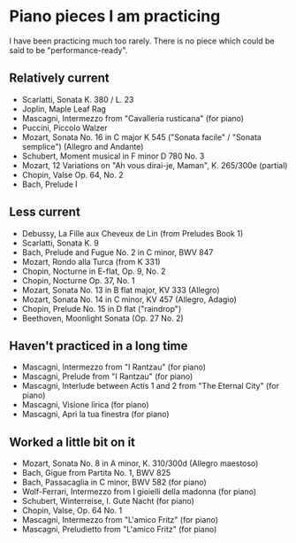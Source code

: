 
# Piano pieces I am practicing

I have been practicing much too rarely. There is no piece which could be said to be "performance-ready".

## Relatively current

- Scarlatti, Sonata K. 380 / L. 23
- Joplin, Maple Leaf Rag
- Mascagni, Intermezzo from "Cavalleria rusticana" (for piano)
- Puccini, Piccolo Walzer
- Mozart, Sonata No. 16 in C major K 545 ("Sonata facile" / "Sonata semplice") (Allegro and Andante)
- Schubert, Moment musical in F minor D 780 No. 3
- Mozart, 12 Variations on "Ah vous dirai-je, Maman", K. 265/300e (partial)
- Chopin, Valse Op. 64, No. 2
- Bach, Prelude I

## Less current

- Debussy, La Fille aux Cheveux de Lin (from Preludes Book 1)
- Scarlatti, Sonata K. 9
- Bach, Prelude and Fugue No. 2 in C minor, BWV 847
- Mozart, Rondo alla Turca (from K 331)
- Chopin, Nocturne in E-flat, Op. 9, No. 2
- Chopin, Nocturne Op. 37, No. 1
- Mozart, Sonata No. 13 in B flat major, KV 333 (Allegro)
- Mozart, Sonata No. 14 in C minor, KV 457 (Allegro, Adagio)
- Chopin, Prelude No. 15 in D flat ("raindrop")
- Beethoven, Moonlight Sonata (Op. 27 No. 2)


## Haven't practiced in a long time

- Mascagni, Intermezzo from "I Rantzau" (for piano)
- Mascagni, Prelude from "I Rantzau" (for piano)
- Mascagni, Interlude between Actis 1 and 2 from "The Eternal City" (for piano)
- Mascagni, Visione lirica (for piano)
- Mascagni, Apri la tua finestra (for piano)


## Worked a little bit on it

- Mozart, Sonata No. 8 in A minor, K. 310/300d (Allegro maestoso)
- Bach, Gigue from Partita No. 1, BWV 825
- Bach, Passacaglia in C minor, BWV 582 (for piano)
- Wolf-Ferrari, Intermezzo from I gioielli della madonna (for piano)
- Schubert, Winterreise, I. Gute Nacht (for piano)
- Chopin, Valse, Op. 64 No. 1
- Mascagni, Intermezzo from "L'amico Fritz" (for piano)
- Mascagni, Preludietto from "L'amico Fritz" (for piano)